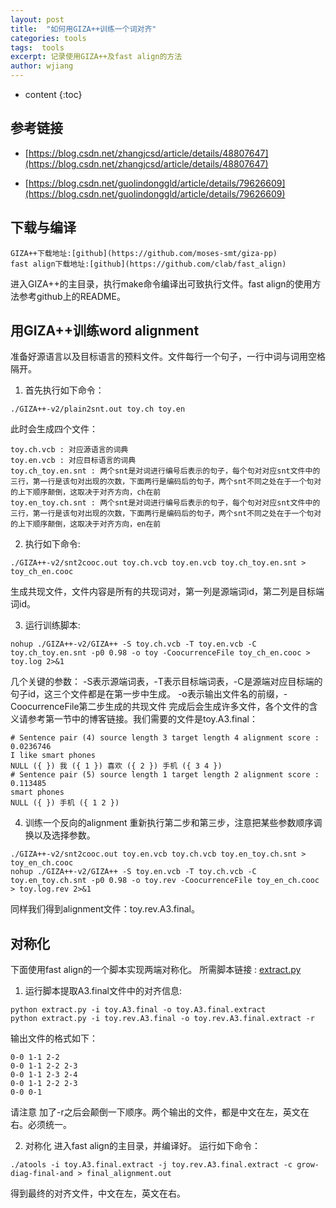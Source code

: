 ```yaml
---
layout: post
title:  "如何用GIZA++训练一个词对齐"
categories: tools
tags:  tools
excerpt: 记录使用GIZA++及fast align的方法
author: wjiang
---
```


* content
{:toc}

## 参考链接

* [https://blog.csdn.net/zhangjcsd/article/details/48807647](https://blog.csdn.net/zhangjcsd/article/details/48807647)

* [https://blog.csdn.net/guolindonggld/article/details/79626609](https://blog.csdn.net/guolindonggld/article/details/79626609)

## 下载与编译

```shell
GIZA++下载地址:[github](https://github.com/moses-smt/giza-pp)
fast align下载地址:[github](https://github.com/clab/fast_align)
```

进入GIZA++的主目录，执行make命令编译出可致执行文件。fast align的使用方法参考github上的README。

## 用GIZA++训练word alignment

准备好源语言以及目标语言的预料文件。文件每行一个句子，一行中词与词用空格隔开。

1. 首先执行如下命令：
```shell
./GIZA++-v2/plain2snt.out toy.ch toy.en
```

此时会生成四个文件：
```shell
toy.ch.vcb : 对应源语言的词典
toy.en.vcb : 对应目标语言的词典
toy.ch_toy.en.snt : 两个snt是对词进行编号后表示的句子，每个句对对应snt文件中的三行，第一行是该句对出现的次数，下面两行是编码后的句子，两个snt不同之处在于一个句对的上下顺序颠倒，这取决于对齐方向，ch在前
toy.en_toy.ch.snt : 两个snt是对词进行编号后表示的句子，每个句对对应snt文件中的三行，第一行是该句对出现的次数，下面两行是编码后的句子，两个snt不同之处在于一个句对的上下顺序颠倒，这取决于对齐方向，en在前
```

2. 执行如下命令:
```shell
./GIZA++-v2/snt2cooc.out toy.ch.vcb toy.en.vcb toy.ch_toy.en.snt > toy_ch_en.cooc
```
生成共现文件，文件内容是所有的共现词对，第一列是源端词id，第二列是目标端词id。

3. 运行训练脚本:
```shell
nohup ./GIZA++-v2/GIZA++ -S toy.ch.vcb -T toy.en.vcb -C toy.ch_toy.en.snt -p0 0.98 -o toy -CoocurrenceFile toy_ch_en.cooc > toy.log 2>&1
```
几个关键的参数：
-S表示源端词表，-T表示目标端词表，-C是源端对应目标端的句子id，这三个文件都是在第一步中生成。
-o表示输出文件名的前缀，-CoocurrenceFile第二步生成的共现文件
完成后会生成许多文件，各个文件的含义请参考第一节中的博客链接。我们需要的文件是toy.A3.final：
```shell
# Sentence pair (4) source length 3 target length 4 alignment score : 0.0236746
I like smart phones 
NULL ({ }) 我 ({ 1 }) 喜欢 ({ 2 }) 手机 ({ 3 4 }) 
# Sentence pair (5) source length 1 target length 2 alignment score : 0.113485
smart phones 
NULL ({ }) 手机 ({ 1 2 }) 
```

4. 训练一个反向的alignment
重新执行第二步和第三步，注意把某些参数顺序调换以及选择参数。
```shell
./GIZA++-v2/snt2cooc.out toy.en.vcb toy.ch.vcb toy.en_toy.ch.snt > toy_en_ch.cooc
nohup ./GIZA++-v2/GIZA++ -S toy.en.vcb -T toy.ch.vcb -C toy.en_toy.ch.snt -p0 0.98 -o toy.rev -CoocurrenceFile toy_en_ch.cooc > toy.log.rev 2>&1
```
同样我们得到alignment文件：toy.rev.A3.final。

## 对称化
下面使用fast align的一个脚本实现两端对称化。
所需脚本链接 : [extract.py](/src/2019-12-01-word-alignment/extract.py)

1. 运行脚本提取A3.final文件中的对齐信息:
```shell
python extract.py -i toy.A3.final -o toy.A3.final.extract
python extract.py -i toy.rev.A3.final -o toy.rev.A3.final.extract -r
```
输出文件的格式如下：
```shell
0-0 1-1 2-2
0-0 1-1 2-2 2-3
0-0 1-1 2-3 2-4
0-0 1-1 2-2 2-3
0-0 0-1
```
请注意 加了-r之后会颠倒一下顺序。两个输出的文件，都是中文在左，英文在右。必须统一。

2. 对称化
进入fast align的主目录，并编译好。
运行如下命令：
```shell
./atools -i toy.A3.final.extract -j toy.rev.A3.final.extract -c grow-diag-final-and > final_alignment.out
```
得到最终的对齐文件，中文在左，英文在右。

